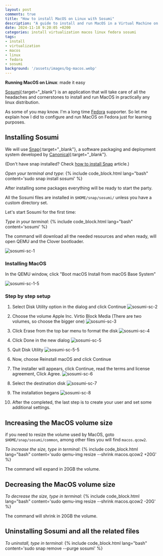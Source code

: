 ```yaml
---
layout: post
comments: true
title: "How to install MacOS on Linux with Sosumi"
description: "A guide to install and run MacOS in a Virtual Machine on Fedora or any linux using Sosumi"
date: 2024-11-18 9:20:05 +0200
categories: install virtualization macos linux fedora sosumi
tags:
- install
- virtualization
- macos
- linux
- fedora
- sosumi
background: '/assets/images/bg-macos.webp'
---
```


**Running MacOS on Linux**: made it easy

[Sosumi](https://github.com/popey/sosumi-snap){:target="_blank"} is an application that will take care of all the headaches and cornerstones to install and run MacOS in practically any linux distribution.

As some of you may know. I'm a long time [Fedora](/posts/2024-11-17-how-to-install-snap-on-fedora/) supporter. So let me explain how I did to configure and run MacOS on Fedora just for learning purposes.

## Installing Sosumi

We will use [Snap](https://snapcraft.io/){:target="_blank"}, a software packaging and deployment system developed by [Canonical](https://canonical.com/){:target="_blank"}.

(Don't have snap installed? Check [how to install Snap](/posts/2024-11-17-how-to-install-snap-on-fedora/) article.)

*Open your terminal and type*:
{% include code_block.html lang="bash" content='sudo snap install sosumi' %}

After installing some packages everything will be ready to start the party.

All the Sosumi files are installed in `$HOME/snap/sosumi/` unless you have a custom directory set.

Let's start Sosumi for the first time:

*Type in your terminal*:
{% include code_block.html lang="bash" content='sosumi' %}

The command will download all the needed resources and when ready, will open QEMU and the Clover bootloader.

![sosumi-sc-1](/assets/images/2024-11-18-how-to-install-and-run-macos-on-linux-1.png)

### Installing MacOS

In the QEMU window, click "Boot macOS Install from macOS Base System"

![sosumi-sc-1-5](/assets/images/2024-11-18-how-to-install-and-run-macos-on-linux-1-5.png)

### Step by step setup

1. Select Disk Utility option in the dialog and click Continue
![sosumi-sc-2](/assets/images/2024-11-18-how-to-install-and-run-macos-on-linux-2.png)

2. Choose the volume Apple Inc. Virtio Block Media (There are two volumes, so choose the bigger one)
![sosumi-sc-3](/assets/images/2024-11-18-how-to-install-and-run-macos-on-linux-3.png)

3. Click Erase from the top bar menu to format the disk
![sosumi-sc-4](/assets/images/2024-11-18-how-to-install-and-run-macos-on-linux-4.png)

4. Click Done in the new dialog
![sosumi-sc-5](/assets/images/2024-11-18-how-to-install-and-run-macos-on-linux-5.png)

5. Quit Disk Utility
![sosumi-sc-5-5](/assets/images/2024-11-18-how-to-install-and-run-macos-on-linux-5-5.png)

6. Now, choose Reinstall macOS and click Continue

7. The installer will appears, click Continue, read the terms and license agreement, Click Agree.
![sosumi-sc-6](/assets/images/2024-11-18-how-to-install-and-run-macos-on-linux-6.png)

8. Select the destination disk
![sosumi-sc-7](/assets/images/2024-11-18-how-to-install-and-run-macos-on-linux-7.png)

9. The installation begans
![sosumi-sc-8](/assets/images/2024-11-18-how-to-install-and-run-macos-on-linux-8.png)

10. After the completed, the last step is to create your user and set some additional settings.

## Increasing the MacOS volume size

if you need to resize the volume used by MacOS, goto `$HOME/snap/sosumi/common`, among other files you will find `macos.qcow2`.

*To increase the size, type in terminal*:
{% include code_block.html lang="bash" content='sudo qemu-img resize --shrink macos.qcow2 +20G' %}

The command will expand in 20GB the volume.

## Decreasing the MacOS volume size

*To decrease the size, type in terminal*:
{% include code_block.html lang="bash" content='sudo qemu-img resize --shrink macos.qcow2 -20G' %}

The command will shrink in 20GB the volume.

## Uninstalling Sosumi and all the related files

*To uninstall, type in terminal*:
{% include code_block.html lang="bash" content='sudo snap remove --purge sosumi' %}
